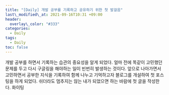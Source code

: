 ```yaml
---
title: "[Daily] 개발 공부를 기록하고 공유하기 위한 첫 발걸음"
last\_modified\_at: 2021-09-16T10:31 +09:00
header:
  overlay\_color: "#333"
categories:
  - Daily
tags:
  - Daily
toc: false
---
```

 개발 공부를 하면서 기록하는 습관의 중요성을 알게 되었다. 얼마 전에 똑같이 고민했던 문제를 두고 다시 구글링을 해야하는 일이 빈번히 발생하는 것이다.
앞으로 나아가면서 고민하면서 공부한 지식을 기록하여 함께 나누고 기억하고자 블로그를 개설하여 첫 포스팅을 하게 되었다.
쉬더라도 멈추지는 않는 내가 되었으면 하는 바람에 첫 글을 작성한다. 화이팅
